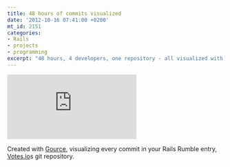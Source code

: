 ```yaml
---
title: 48 hours of commits visualized
date: '2012-10-16 07:41:00 +0200'
mt_id: 2151
categories:
- Rails
- projects
- programming
excerpt: "48 hours, 4 developers, one repository - all visualized with Gource"
---
```

<div class="video embed"><iframe src="https://www.youtube-nocookie.com/embed/DpeRnaiHGE0" frameborder="0" allowfullscreen></iframe></div>

<!--more-->

Created with [Gource](http://code.google.com/p/gource/), visualizing every commit in your Rails Rumble entry, [Votes.io](http://votes.io)s git repository.

